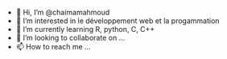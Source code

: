 - 👋 Hi, I’m @chaimamahmoud
- 👀 I’m interested in  le développement web et la progammation
- 🌱 I’m currently learning  R, python, C, C++
- 💞️ I’m looking to collaborate on ...
- 📫 How to reach me ...

<!---
chaimamahmoud/chaimamahmoud is a ✨ special ✨ repository because its `README.md` (this file) appears on your GitHub profile.
You can click the Preview link to take a look at your changes.
--->
